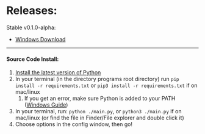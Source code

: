 # Releases:

Stable v0.1.0-alpha:

* [Windows Download](https://github.com/brianmatzelle/Chat.tv/releases/tag/alpha)


---



#### **Source Code Install:**

1. [Install the latest version of Python](https://www.python.org/downloads/)
2. In your terminal (in the directory programs root directory) run ``pip install -r requirements.txt`` or ``pip3 install -r requirements.txt`` if on mac/linux
   1. If you get an error, make sure Python is added to your PATH ([Windows Guide](https://builtin.com/software-engineering-perspectives/pip-command-not-found))
3. In your terminal, run: ``python ./main.py``, or ``python3 ./main.py`` if on mac/linux (or find the file in Finder/File explorer and double click it)
4. Choose options in the config window, then go!
